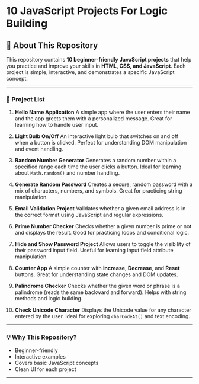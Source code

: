 # 10 JavaScript Projects For Logic Building

## 📜 About This Repository

This repository contains **10 beginner-friendly JavaScript projects** that help you practice and improve your skills in **HTML, CSS, and JavaScript**.
Each project is simple, interactive, and demonstrates a specific JavaScript concept.

---

### 📂 Project List

1. **Hello Name Application**
   A simple app where the user enters their name and the app greets them with a personalized message. Great for learning how to handle user input.

2. **Light Bulb On/Off**
   An interactive light bulb that switches on and off when a button is clicked. Perfect for understanding DOM manipulation and event handling.

3. **Random Number Generator**
   Generates a random number within a specified range each time the user clicks a button. Ideal for learning about `Math.random()` and number handling.

4. **Generate Random Password**
   Creates a secure, random password with a mix of characters, numbers, and symbols. Great for practicing string manipulation.

5. **Email Validation Project**
   Validates whether a given email address is in the correct format using JavaScript and regular expressions.

6. **Prime Number Checker**
   Checks whether a given number is prime or not and displays the result. Good for practicing loops and conditional logic.

7. **Hide and Show Password Project**
   Allows users to toggle the visibility of their password input field. Useful for learning input field attribute manipulation.

8. **Counter App**
   A simple counter with **Increase**, **Decrease**, and **Reset** buttons. Great for understanding state changes and DOM updates.

9. **Palindrome Checker**
   Checks whether the given word or phrase is a palindrome (reads the same backward and forward). Helps with string methods and logic building.

10. **Check Unicode Character**
    Displays the Unicode value for any character entered by the user. Ideal for exploring `charCodeAt()` and text encoding.

---

### 💡 Why This Repository?

* Beginner-friendly
* Interactive examples
* Covers basic JavaScript concepts
* Clean UI for each project

---
